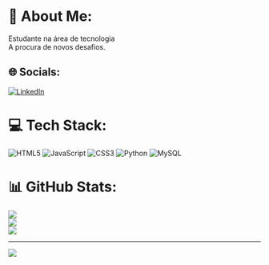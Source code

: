 # 💫 About Me:
Estudante na área de tecnologia<br>A procura de novos desafios.<br>


## 🌐 Socials:
[![LinkedIn](https://img.shields.io/badge/LinkedIn-%230077B5.svg?logo=linkedin&logoColor=white)](https://linkedin.com/in/https://www.linkedin.com/in/lucas-silva-48144a1a1/) 

# 💻 Tech Stack:
![HTML5](https://img.shields.io/badge/html5-%23E34F26.svg?style=plastic&logo=html5&logoColor=white) ![JavaScript](https://img.shields.io/badge/javascript-%23323330.svg?style=plastic&logo=javascript&logoColor=%23F7DF1E) ![CSS3](https://img.shields.io/badge/css3-%231572B6.svg?style=plastic&logo=css3&logoColor=white) ![Python](https://img.shields.io/badge/python-3670A0?style=plastic&logo=python&logoColor=ffdd54) ![MySQL](https://img.shields.io/badge/mysql-%2300000f.svg?style=plastic&logo=mysql&logoColor=white)
# 📊 GitHub Stats:
![](https://github-readme-stats.vercel.app/api?username=lucassilva174&theme=blue-green&hide_border=false&include_all_commits=false&count_private=false)<br/>
![](https://github-readme-streak-stats.herokuapp.com/?user=lucassilva174&theme=blue-green&hide_border=false)<br/>
![](https://github-readme-stats.vercel.app/api/top-langs/?username=lucassilva174&theme=blue-green&hide_border=false&include_all_commits=false&count_private=false&layout=compact)

---
[![](https://visitcount.itsvg.in/api?id=lucassilva174&icon=0&color=0)](https://visitcount.itsvg.in)

<!-- Proudly created with GPRM ( https://gprm.itsvg.in ) -->